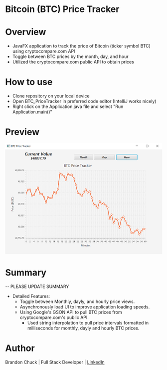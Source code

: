 # Bitcoin (BTC) Price Tracker

# Overview

- JavaFX application to track the price of Bitcoin (ticker symbol BTC) using cryptocompare.com API
- Toggle between BTC prices by the month, day, and hour
- Utilized the cryptocompare.com public API to obtain prices

# How to use
- Clone repository on your local device
- Open BTC_PriceTracker in preferred code editor (IntelliJ works nicely)
- Right click on the Application.java file and select "Run Application.main()"

# Preview

![btc-tracker-preview.png](btc-tracker-preview.png)

# Summary

-- PLEASE UPDATE SUMMARY

- Detailed Features:
    - Toggle between Monthly, dayly, and hourly price views.
    - Asynchronously load UI to improve application loading speeds.
    - Using Google's GSON API to pull BTC prices from cryptocompare.com's public API.
      - Used string interpolation to pull price intervals formatted in milliseconds for monthly, dayly and hourly BTC prices.  
# Author

Brandon Chuck | Full Stack Developer | [LinkedIn](https://www.linkedin.com/in/brandonchuck/)
